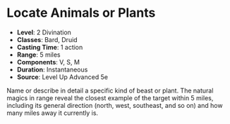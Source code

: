 # Locate Animals or Plants

- **Level**: 2 Divination
- **Classes**: Bard, Druid
- **Casting Time**: 1 action
- **Range**: 5 miles
- **Components**: V, S, M
- **Duration**: Instantaneous
- **Source**: Level Up Advanced 5e

Name or describe in detail a specific kind of beast or plant. The natural magics in range reveal the closest example of the target within 5 miles, including its general direction (north, west, southeast, and so on) and how many miles away it currently is.

